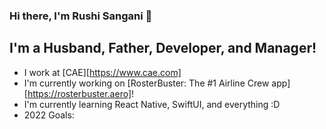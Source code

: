 ### Hi there, I'm Rushi Sangani :wave:

## I'm a Husband, Father, Developer, and Manager!
- I work at [CAE][https://www.cae.com] 
- I'm currently working on [RosterBuster: The #1 Airline Crew app][https://rosterbuster.aero]!
- I'm currently learning React Native, SwiftUI, and everything :D
- 2022 Goals: 